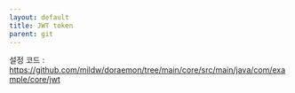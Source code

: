 ```yaml
---
layout: default
title: JWT token
parent: git
---
```


설정 코드 : https://github.com/mildw/doraemon/tree/main/core/src/main/java/com/example/core/jwt
